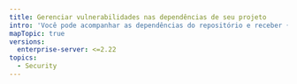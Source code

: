 ```yaml
---
title: Gerenciar vulnerabilidades nas dependências de seu projeto
intro: 'Você pode acompanhar as dependências do repositório e receber {% if currentVersion == "free-pro-team@latest" or currentVersion ver_gt "enterprise-server@2. 1" %}{% data variables.product.prodname_dependabot_alerts %}{% else %}alertas de segurança{% endif %} quando {% data variables.product.product_name %} detecta dependências vulneráveis.'
mapTopic: true
versions:
  enterprise-server: <=2.22
topics:
  - Security
---
```


<!--See content/code-security/supply-chain-security for the current version of this article -->
